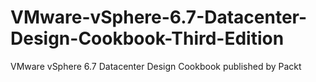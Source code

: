 # VMware-vSphere-6.7-Datacenter-Design-Cookbook-Third-Edition
VMware vSphere 6.7 Datacenter Design Cookbook published by Packt
